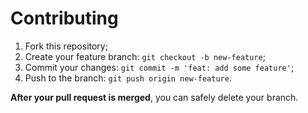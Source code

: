 # Contributing

1. Fork this repository;
2. Create your feature branch: `git checkout -b new-feature`;
3. Commit your changes: `git commit -m 'feat: add some feature'`;
4. Push to the branch: `git push origin new-feature`.

**After your pull request is merged**, you can safely delete your branch.
